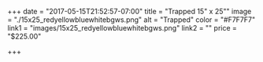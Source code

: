 +++
date = "2017-05-15T21:52:57-07:00"
title = "Trapped 15\" x 25\""
image = "./15x25_redyellowbluewhitebgws.png"
alt = "Trapped"
color = "#F7F7F7"
link1 = "images/15x25_redyellowbluewhitebgws.png"
link2 = ""
price = "$225.00"

+++

